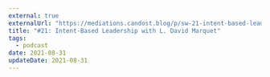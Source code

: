 ```yaml
---
external: true
externalUrl: "https://mediations.candost.blog/p/sw-21-intent-based-leadership-with-david-marquet"
title: "#21: Intent-Based Leadership with L. David Marquet"
tags:
  - podcast
date: 2021-08-31
updateDate: 2021-08-31
---
```

